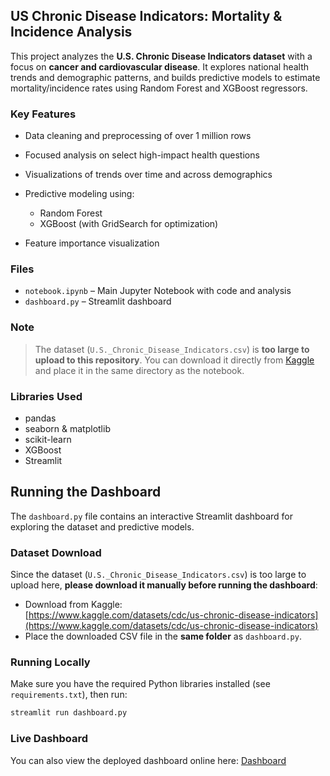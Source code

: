 ## US Chronic Disease Indicators: Mortality & Incidence Analysis

This project analyzes the **U.S. Chronic Disease Indicators dataset** with a focus on **cancer and cardiovascular disease**. It explores national health trends and demographic patterns, and builds predictive models to estimate mortality/incidence rates using Random Forest and XGBoost regressors.

### Key Features

* Data cleaning and preprocessing of over 1 million rows
* Focused analysis on select high-impact health questions
* Visualizations of trends over time and across demographics
* Predictive modeling using:

  * Random Forest
  * XGBoost (with GridSearch for optimization)
* Feature importance visualization

### Files

* `notebook.ipynb` – Main Jupyter Notebook with code and analysis
* `dashboard.py` – Streamlit dashboard 

### Note

> The dataset (`U.S._Chronic_Disease_Indicators.csv`) is **too large to upload to this repository**.
> You can download it directly from [Kaggle](https://www.kaggle.com/datasets/sahirmaharajj/u-s-chronic-disease-indicators) and place it in the same directory as the notebook.

### Libraries Used

* pandas
* seaborn & matplotlib
* scikit-learn
* XGBoost
* Streamlit

## Running the Dashboard

The `dashboard.py` file contains an interactive Streamlit dashboard for exploring the dataset and predictive models.

### Dataset Download

Since the dataset (`U.S._Chronic_Disease_Indicators.csv`) is too large to upload here, **please download it manually before running the dashboard**:

- Download from Kaggle:  
  [https://www.kaggle.com/datasets/cdc/us-chronic-disease-indicators](https://www.kaggle.com/datasets/cdc/us-chronic-disease-indicators)
- Place the downloaded CSV file in the **same folder** as `dashboard.py`.

### Running Locally

Make sure you have the required Python libraries installed (see `requirements.txt`), then run:

```bash
streamlit run dashboard.py
```

### Live Dashboard

You can also view the deployed dashboard online here: [Dashboard](https://us-chronic-diseaseanalysis-a5zflcj96kvopgydlkkrys.streamlit.app/)

